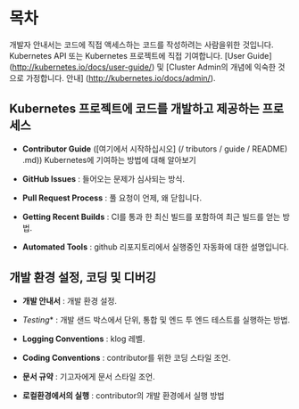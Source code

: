 # 목차

개발자 안내서는 코드에 직접 액세스하는 코드를 작성하려는 사람을위한 것입니다.
Kubernetes API 또는 Kubernetes 프로젝트에 직접 기여합니다.
[User Guide] (http://kubernetes.io/docs/user-guide/) 및 [Cluster Admin의 개념에 익숙한 것으로 가정합니다.
안내] (http://kubernetes.io/docs/admin/).


## Kubernetes 프로젝트에 코드를 개발하고 제공하는 프로세스

* **Contributor Guide**
  ([여기에서 시작하십시오] (/ tributors / guide / README)
.md)) Kubernetes에 기여하는 방법에 대해 알아보기

* **GitHub Issues** : 들어오는 문제가 심사되는 방식.

* **Pull Request Process** : 풀 요청이 언제, 왜 닫힙니다.

* **Getting Recent Builds** : CI를 통과 한 최신 빌드를 포함하여 최근 빌드를 얻는 방법.

* **Automated Tools** : github 리포지토리에서 실행중인 자동화에 대한 설명입니다.


## 개발 환경 설정, 코딩 및 디버깅

* **개발 안내서** : 개발 환경 설정.

* *Testing** : 개발 샌드 박스에서 단위, 통합 및 엔드 투 엔드 테스트를 실행하는 방법.

* **Logging Conventions** : klog 레벨.

* **Coding Conventions** : contributor를 위한 코딩 스타일 조언.

* **문서 규약** : 기고자에게 문서 스타일 조언.

* **로컬환경에서의 실행** : contributor의 개발 환경에서 실행 방법
